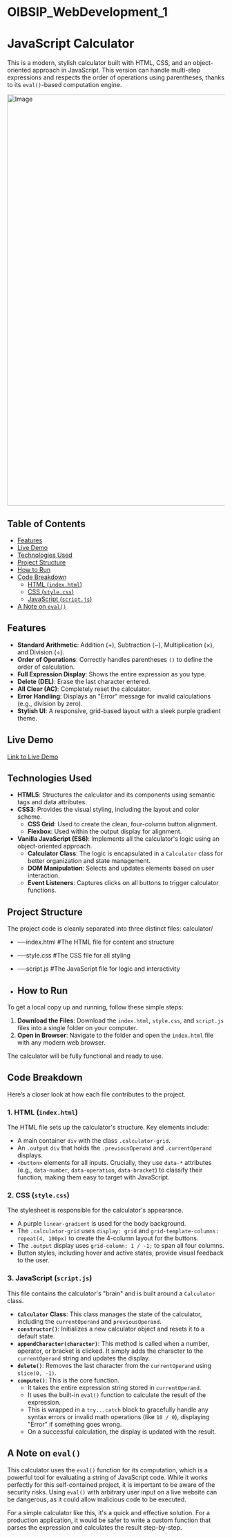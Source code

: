 # OIBSIP_WebDevelopment_1
# JavaScript Calculator

This is a modern, stylish calculator built with HTML, CSS, and an object-oriented approach in JavaScript. This version can handle multi-step expressions and respects the order of operations using parentheses, thanks to its `eval()`-based computation engine.

<img width="630" height="952" alt="Image" src="https://github.com/user-attachments/assets/b086e215-2877-4dee-89ac-4800ef9f0ca6" />

## Table of Contents

- [Features](#features)
- [Live Demo](#live-demo)
- [Technologies Used](#technologies-used)
- [Project Structure](#project-structure)
- [How to Run](#how-to-run)
- [Code Breakdown](#code-breakdown)
  - [HTML (`index.html`)](#1-html-indexhtml)
  - [CSS (`style.css`)](#2-css-stylecss)
  - [JavaScript (`script.js`)](#3-javascript-scriptjs)
- [A Note on `eval()`](#a-note-on-eval)

## Features

-   **Standard Arithmetic**: Addition ($+$), Subtraction ($-$), Multiplication ($\times$), and Division ($\div$).
-   **Order of Operations**: Correctly handles parentheses `()` to define the order of calculation.
-   **Full Expression Display**: Shows the entire expression as you type.
-   **Delete (DEL)**: Erase the last character entered.
-   **All Clear (AC)**: Completely reset the calculator.
-   **Error Handling**: Displays an "Error" message for invalid calculations (e.g., division by zero).
-   **Stylish UI**: A responsive, grid-based layout with a sleek purple gradient theme.

## Live Demo

[Link to Live Demo]()

## Technologies Used

-   **HTML5**: Structures the calculator and its components using semantic tags and data attributes.
-   **CSS3**: Provides the visual styling, including the layout and color scheme.
    -   **CSS Grid**: Used to create the clean, four-column button alignment.
    -   **Flexbox**: Used within the output display for alignment.
-   **Vanilla JavaScript (ES6)**: Implements all the calculator's logic using an object-oriented approach.
    -   **Calculator Class**: The logic is encapsulated in a `Calculator` class for better organization and state management.
    -   **DOM Manipulation**: Selects and updates elements based on user interaction.
    -   **Event Listeners**: Captures clicks on all buttons to trigger calculator functions.

## Project Structure

The project code is cleanly separated into three distinct files:
calculator/
- ──index.html      #The HTML file for content and structure
- ──style.css       #The CSS file for all styling
- ──script.js       #The JavaScript file for logic and interactivity

- ## How to Run

To get a local copy up and running, follow these simple steps:

1.  **Download the Files**: Download the `index.html`, `style.css`, and `script.js` files into a single folder on your computer.
2.  **Open in Browser**: Navigate to the folder and open the `index.html` file with any modern web browser.

The calculator will be fully functional and ready to use.

## Code Breakdown

Here’s a closer look at how each file contributes to the project.

### 1. HTML (`index.html`)

The HTML file sets up the calculator's structure. Key elements include:

-   A main container `div` with the class `.calculator-grid`.
-   An `.output` `div` that holds the `.previousOperand` and `.currentOperand` displays.
-   `<button>` elements for all inputs. Crucially, they use `data-*` attributes (e.g., `data-number`, `data-operation`, `data-bracket`) to classify their function, making them easy to target with JavaScript.

### 2. CSS (`style.css`)

The stylesheet is responsible for the calculator's appearance.

-   A purple `linear-gradient` is used for the body background.
-   The `.calculator-grid` uses `display: grid` and `grid-template-columns: repeat(4, 100px)` to create the 4-column layout for the buttons.
-   The `.output` display uses `grid-column: 1 / -1;` to span all four columns.
-   Button styles, including hover and active states, provide visual feedback to the user.

### 3. JavaScript (`script.js`)

This file contains the calculator's "brain" and is built around a `Calculator` class.

-   **`Calculator` Class**: This class manages the state of the calculator, including the `currentOperand` and `previousOperand`.
-   **`constructor()`**: Initializes a new calculator object and resets it to a default state.
-   **`appendCharacter(character)`**: This method is called when a number, operator, or bracket is clicked. It simply adds the character to the `currentOperand` string and updates the display.
-   **`delete()`**: Removes the last character from the `currentOperand` using `slice(0, -1)`.
-   **`compute()`**: This is the core function.
    -   It takes the entire expression string stored in `currentOperand`.
    -   It uses the built-in `eval()` function to calculate the result of the expression.
    -   This is wrapped in a `try...catch` block to gracefully handle any syntax errors or invalid math operations (like `10 / 0`), displaying "Error" if something goes wrong.
    -   On a successful calculation, the display is updated with the result.

## A Note on `eval()`

This calculator uses the `eval()` function for its computation, which is a powerful tool for evaluating a string of JavaScript code. While it works perfectly for this self-contained project, it is important to be aware of the security risks. Using `eval()` with arbitrary user input on a live website can be dangerous, as it could allow malicious code to be executed.

For a simple calculator like this, it's a quick and effective solution. For a production application, it would be safer to write a custom function that parses the expression and calculates the result step-by-step.
